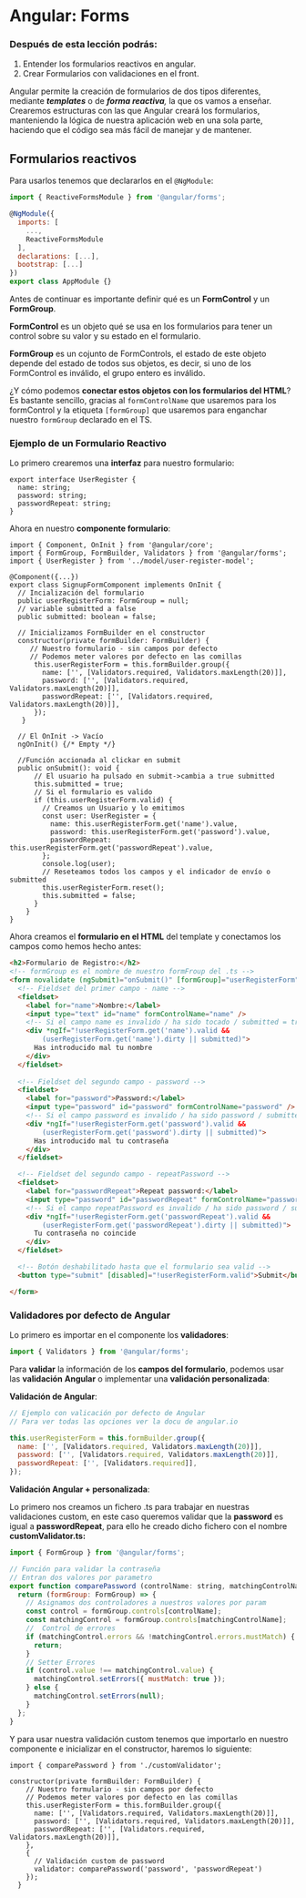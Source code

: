 # Angular: Forms

### Después de esta lección podrás:

1. Entender los formularios reactivos en angular.
2. Crear Formularios con validaciones en el front.

Angular permite la creación de formularios de dos tipos diferentes, mediante ***templates*** o de ***forma reactiva**,* la que os vamos a enseñar. Crearemos estructuras con las que Angular creará los formularios, manteniendo la lógica de nuestra aplicación web en una sola parte, haciendo que el código sea más fácil de manejar y de mantener.

## Formularios reactivos

Para usarlos tenemos que declararlos en el `@NgModule`:

```jsx
import { ReactiveFormsModule } from '@angular/forms';

@NgModule({
  imports: [
    ...,
    ReactiveFormsModule
  ],
  declarations: [...],
  bootstrap: [...]
})
export class AppModule {}
```

Antes de continuar es importante definir qué es un **FormControl** y un **FormGroup**.

**FormControl** es un objeto qué se usa en los formularios para tener un control sobre su valor y su estado en el formulario. 

**FormGroup** es un cojunto de FormControls, el estado de este objeto depende del estado de todos sus objetos, es decir, si uno de los FormControl es inválido, el grupo entero es inválido.

¿Y cómo podemos **conectar estos objetos con los formularios del HTML**? Es bastante sencillo, gracias al `formControlName` que usaremos para los formControl y la etiqueta `[formGroup]` que usaremos para enganchar nuestro `formGroup` declarado en el TS.

### Ejemplo de un Formulario Reactivo

Lo primero crearemos una **interfaz** para nuestro formulario:

```tsx
export interface UserRegister {
  name: string;
  password: string;
  passwordRepeat: string;
}
```

Ahora en nuestro **componente formulario**:

```tsx
import { Component, OnInit } from '@angular/core';
import { FormGroup, FormBuilder, Validators } from '@angular/forms';
import { UserRegister } from '../model/user-register-model';

@Component({...})
export class SignupFormComponent implements OnInit {
  // Incialización del formulario
  public userRegisterForm: FormGroup = null;
  // variable submitted a false
  public submitted: boolean = false;

  // Inicializamos FormBuilder en el constructor
  constructor(private formBuilder: FormBuilder) {
     // Nuestro formulario - sin campos por defecto
     // Podemos meter valores por defecto en las comillas
      this.userRegisterForm = this.formBuilder.group({
        name: ['', [Validators.required, Validators.maxLength(20)]],
        password: ['', [Validators.required, Validators.maxLength(20)]],
        passwordRepeat: ['', [Validators.required, Validators.maxLength(20)]],
      });
   }
  
  // El OnInit -> Vacío
  ngOnInit() {/* Empty */}
  
  //Función accionada al clickar en submit
  public onSubmit(): void {
      // El usuario ha pulsado en submit->cambia a true submitted
      this.submitted = true;
      // Si el formulario es valido
      if (this.userRegisterForm.valid) {
        // Creamos un Usuario y lo emitimos
        const user: UserRegister = {
          name: this.userRegisterForm.get('name').value,
          password: this.userRegisterForm.get('password').value,
          passwordRepeat: this.userRegisterForm.get('passwordRepeat').value,
        };
        console.log(user);
        // Reseteamos todos los campos y el indicador de envío o submitted
        this.userRegisterForm.reset();
        this.submitted = false;
      }
    }
}
```

Ahora creamos el **formulario en el HTML** del template y conectamos los campos como hemos hecho antes:

```html
<h2>Formulario de Registro:</h2>
<!-- formGroup es el nombre de nuestro formFroup del .ts -->
<form novalidate (ngSubmit)="onSubmit()" [formGroup]="userRegisterForm">
  <!-- Fieldset del primer campo - name -->
  <fieldset>
    <label for="name">Nombre:</label>
    <input type="text" id="name" formControlName="name" />
    <!-- Si el campo name es invalido / ha sido tocado / submitted = true -->
    <div *ngIf="!userRegisterForm.get('name').valid &&
        (userRegisterForm.get('name').dirty || submitted)">
      Has introducido mal tu nombre
    </div>
  </fieldset>
  
  <!-- Fieldset del segundo campo - password -->
  <fieldset>
    <label for="password">Password:</label>
    <input type="password" id="password" formControlName="password" />
    <!-- Si el campo password es invalido / ha sido password / submitted = true -->
    <div *ngIf="!userRegisterForm.get('password').valid &&
        (userRegisterForm.get('password').dirty || submitted)">
      Has introducido mal tu contraseña
    </div>
  </fieldset>

  <!-- Fieldset del segundo campo - repeatPassword -->
  <fieldset>
    <label for="passwordRepeat">Repeat password:</label>
    <input type="password" id="passwordRepeat" formControlName="passwordRepeat" />
    <!-- Si el campo repeatPassword es invalido / ha sido password / submitted = true -->
    <div *ngIf="!userRegisterForm.get('passwordRepeat').valid &&
        (userRegisterForm.get('passwordRepeat').dirty || submitted)">
      Tu contraseña no coincide
    </div>
  </fieldset>

  <!-- Botón deshabilitado hasta que el formulario sea valid -->
  <button type="submit" [disabled]="!userRegisterForm.valid">Submit</button>

</form>
```

### Validadores por defecto de Angular

Lo primero es importar en el componente los **validadores**:

```jsx
import { Validators } from '@angular/forms';
```

Para **validar** la información de los **campos del formulario**, podemos usar las **validación** **Angular** o implementar una **validación personalizada**:

**Validación de Angular**:

```jsx
// Ejemplo con valicación por defecto de Angular
// Para ver todas las opciones ver la docu de angular.io

this.userRegisterForm = this.formBuilder.group({
  name: ['', [Validators.required, Validators.maxLength(20)]],
  password: ['', [Validators.required, Validators.maxLength(20)]],
  passwordRepeat: ['', [Validators.required]],
});
```

**Validación Angular + personalizada**:

Lo primero nos creamos un fichero .ts para trabajar en nuestras validaciones custom, en este caso queremos validar que la **password** es igual a **passwordRepeat**, para ello he creado dicho fichero con el nombre **customValidator.ts:**

```jsx
import { FormGroup } from '@angular/forms';

// Función para validar la contraseña
// Entran dos valores por parametro
export function comparePassword (controlName: string, matchingControlName: string){
  return (formGroup: FormGroup) => {
    // Asignamos dos controladores a nuestros valores por param
    const control = formGroup.controls[controlName];
    const matchingControl = formGroup.controls[matchingControlName];
    //  Control de errores
    if (matchingControl.errors && !matchingControl.errors.mustMatch) {
      return;
    }
    // Setter Errores
    if (control.value !== matchingControl.value) {
      matchingControl.setErrors({ mustMatch: true });
    } else {
      matchingControl.setErrors(null);
    }
  };
}
```

Y para usar nuestra validación custom tenemos que importarlo en nuestro componente e inicializar en el constructor, haremos lo siguiente:

```tsx
import { comparePassword } from './customValidator';

constructor(private formBuilder: FormBuilder) {
    // Nuestro formulario - sin campos por defecto
    // Podemos meter valores por defecto en las comillas
    this.userRegisterForm = this.formBuilder.group({
      name: ['', [Validators.required, Validators.maxLength(20)]],
      password: ['', [Validators.required, Validators.maxLength(20)]],
      passwordRepeat: ['', [Validators.required, Validators.maxLength(20)]],
    },
    {
      // Validación custom de password
      validator: comparePassword('password', 'passwordRepeat')
    });
  }
```